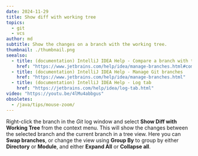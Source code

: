 ```yaml
---
date: 2024-11-29
title: Show diff with working tree
topics:
  - git
  - vcs
author: md
subtitle: Show the changes on a branch with the working tree.
thumbnail: ./thumbnail.png
seealso:
  - title: (documentation) IntelliJ IDEA Help - Compare a branch with the working tree
    href: "https://www.jetbrains.com/help/idea/manage-branches.html#compare_branch_with_working_tree"
  - title: (documentation) IntelliJ IDEA Help - Manage Git branches
    href: "https://www.jetbrains.com/help/idea/manage-branches.html"
  - title: (documentation) IntelliJ IDEA Help - Log tab
    href: "https://jetbrains.com/help/idea/log-tab.html"
video: "https://youtu.be/4lMu4abbgus"
obsoletes:
  - /java/tips/mouse-zoom/
---
```


Right-click the branch in the _Git_ log window and select **Show Diff with Working Tree** from the context menu. This will show the changes between the selected branch and the current branch in a tree view. Here you can **Swap branches**, or change the view using **Group By** to group by either **Directory** or **Module**, and either **Expand All** or **Collapse all**.
